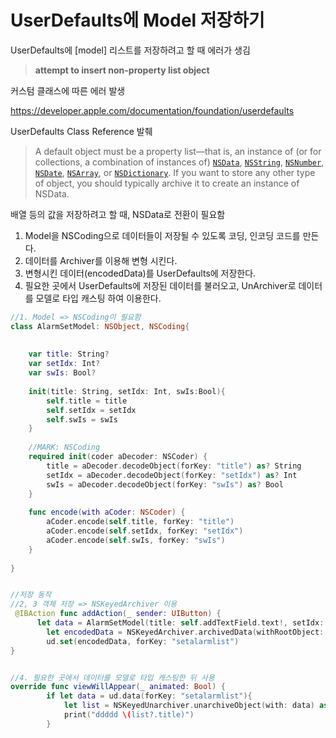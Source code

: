 # UserDefaults에 Model 저장하기

UserDefaults에 [model] 리스트를 저장하려고 할 때 에러가 생김

> **attempt to insert non-property list object**

커스텀 클래스에 따른 에러 발생

https://developer.apple.com/documentation/foundation/userdefaults

UserDefaults Class Reference 발췌

> A default object must be a property list—that is, an instance of (or for collections, a combination of instances of) [`NSData`](https://developer.apple.com/documentation/foundation/nsdata), [`NSString`](https://developer.apple.com/documentation/foundation/nsstring), [`NSNumber`](https://developer.apple.com/documentation/foundation/nsnumber), [`NSDate`](https://developer.apple.com/documentation/foundation/nsdate), [`NSArray`](https://developer.apple.com/documentation/foundation/nsarray), or [`NSDictionary`](https://developer.apple.com/documentation/foundation/nsdictionary). If you want to store any other type of object, you should typically archive it to create an instance of NSData.

배열 등의 값을 저장하려고 할 때, NSData로 전환이 필요함

1. Model을 NSCoding으로 데이터들이 저장될 수 있도록 코딩, 인코딩 코드를 만든다.
2. 데이터를 Archiver를 이용해 변형 시킨다.
3. 변형시킨 데이터(encodedData)를 UserDefaults에 저장한다.
4. 필요한 곳에서 UserDefaults에 저장된 데이터를 불러오고, UnArchiver로 데이터를 모델로 타입 캐스팅 하여 이용한다.

```swift
//1. Model => NSCoding이 필요함
class AlarmSetModel: NSObject, NSCoding{
   
    
    var title: String?
    var setIdx: Int?
    var swIs: Bool?
    
    init(title: String, setIdx: Int, swIs:Bool){
        self.title = title
        self.setIdx = setIdx
        self.swIs = swIs
    }
    
    //MARK: NSCoding
    required init(coder aDecoder: NSCoder) {
        title = aDecoder.decodeObject(forKey: "title") as? String
        setIdx = aDecoder.decodeObject(forKey: "setIdx") as? Int
        swIs = aDecoder.decodeObject(forKey: "swIs") as? Bool
    }
    
    func encode(with aCoder: NSCoder) {
        aCoder.encode(self.title, forKey: "title")
        aCoder.encode(self.setIdx, forKey: "setIdx")
        aCoder.encode(self.swIs, forKey: "swIs")
    }
    
}


//저장 동작
//2, 3 객체 저장 => NSKeyedArchiver 이용
 @IBAction func addAction(_ sender: UIButton) {
      let data = AlarmSetModel(title: self.addTextField.text!, setIdx: 1, swIs: true)
        let encodedData = NSKeyedArchiver.archivedData(withRootObject: data)
        ud.set(encodedData, forKey: "setalarmlist")
}


//4. 필요한 곳에서 데이터를 모델로 타입 캐스팅한 뒤 사용
override func viewWillAppear(_ animated: Bool) {
        if let data = ud.data(forKey: "setalarmlist"){
            let list = NSKeyedUnarchiver.unarchiveObject(with: data) as? AlarmSetModel
            print("ddddd \(list?.title)")
        }
```

